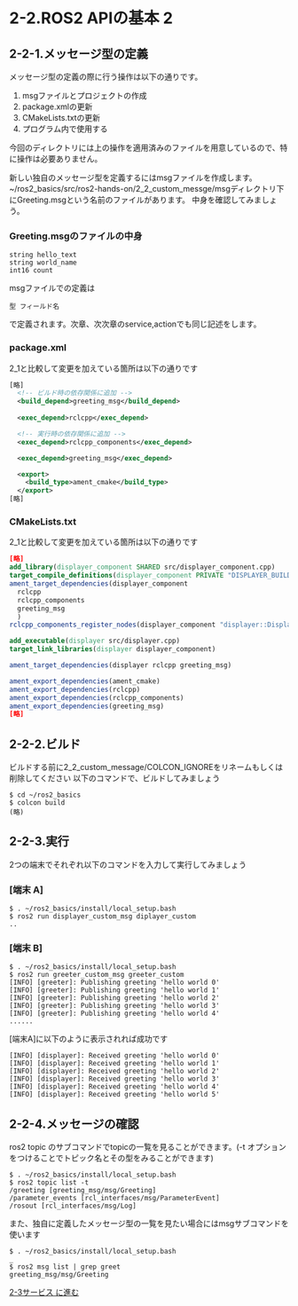 # 2-2.ROS2 APIの基本 2

## 2-2-1.メッセージ型の定義

メッセージ型の定義の際に行う操作は以下の通りです。

1. msgファイルとプロジェクトの作成
2. package.xmlの更新
3. CMakeLists.txtの更新
4. プログラム内で使用する

今回のディレクトリには上の操作を適用済みのファイルを用意しているので、特に操作は必要ありません。

新しい独自のメッセージ型を定義するにはmsgファイルを作成します。~/ros2_basics/src/ros2-hands-on/2_2_custom_messge/msgディレクトリ下にGreeting.msgという名前のファイルがあります。
中身を確認してみましょう。

### Greeting.msgのファイルの中身

``` Greeting.msg
string hello_text
string world_name
int16 count
```

msgファイルでの定義は

```text
型 フィールド名
```

で定義されます。次章、次次章のservice,actionでも同じ記述をします。

### package.xml

2_1と比較して変更を加えている箇所は以下の通りです

```xml package.xml
[略]
  <!-- ビルド時の依存関係に追加 -->
  <build_depend>greeting_msg</build_depend>
  
  <exec_depend>rclcpp</exec_depend>

  <!-- 実行時の依存関係に追加 -->
  <exec_depend>rclcpp_components</exec_depend>

  <exec_depend>greeting_msg</exec_depend>

  <export>
    <build_type>ament_cmake</build_type>
  </export>
[略]
```

### CMakeLists.txt

2_1と比較して変更を加えている箇所は以下の通りです

```cmake CMakeLists.txt
[略]
add_library(displayer_component SHARED src/displayer_component.cpp)
target_compile_definitions(displayer_component PRIVATE "DISPLAYER_BUILDING_DLL")
ament_target_dependencies(displayer_component
  rclcpp
  rclcpp_components
  greeting_msg
  )
rclcpp_components_register_nodes(displayer_component "displayer::Displayer")

add_executable(displayer src/displayer.cpp)
target_link_libraries(displayer displayer_component)

ament_target_dependencies(displayer rclcpp greeting_msg)

ament_export_dependencies(ament_cmake)
ament_export_dependencies(rclcpp)
ament_export_dependencies(rclcpp_components)
ament_export_dependencies(greeting_msg)
[略]
```

## 2-2-2.ビルド

ビルドする前に2_2_custom_message/COLCON_IGNOREをリネームもしくは削除してください
以下のコマンドで、ビルドしてみましょう

``` shell
$ cd ~/ros2_basics
$ colcon build
(略)
```

## 2-2-3.実行

2つの端末でそれぞれ以下のコマンドを入力して実行してみましょう

### [端末 A]

```shell
$ . ~/ros2_basics/install/local_setup.bash
$ ros2 run displayer_custom_msg diplayer_custom
..
```

### [端末 B]

```shell
$ . ~/ros2_basics/install/local_setup.bash
$ ros2 run greeter_custom_msg greeter_custom
[INFO] [greeter]: Publishing greeting 'hello world 0'
[INFO] [greeter]: Publishing greeting 'hello world 1'
[INFO] [greeter]: Publishing greeting 'hello world 2'
[INFO] [greeter]: Publishing greeting 'hello world 3'
[INFO] [greeter]: Publishing greeting 'hello world 4'
......
```

[端末A]に以下のように表示されれば成功です

```shell
[INFO] [displayer]: Received greeting 'hello world 0'
[INFO] [displayer]: Received greeting 'hello world 1'
[INFO] [displayer]: Received greeting 'hello world 2'
[INFO] [displayer]: Received greeting 'hello world 3'
[INFO] [displayer]: Received greeting 'hello world 4'
[INFO] [displayer]: Received greeting 'hello world 5'
```

## 2-2-4.メッセージの確認

ros2 topic のサブコマンドでtopicの一覧を見ることができます。(-t オプションをつけることでトピック名とその型をみることができます)

```shell
$ . ~/ros2_basics/install/local_setup.bash
$ ros2 topic list -t
/greeting [greeting_msg/msg/Greeting]
/parameter_events [rcl_interfaces/msg/ParameterEvent]
/rosout [rcl_interfaces/msg/Log]
```

また、独自に定義したメッセージ型の一覧を見たい場合にはmsgサブコマンドを使います

```shell
$ . ~/ros2_basics/install/local_setup.bash
_
$ ros2 msg list | grep greet
greeting_msg/msg/Greeting
```

[2-3サービス に進む](2_3_ROS2_srv.md)
